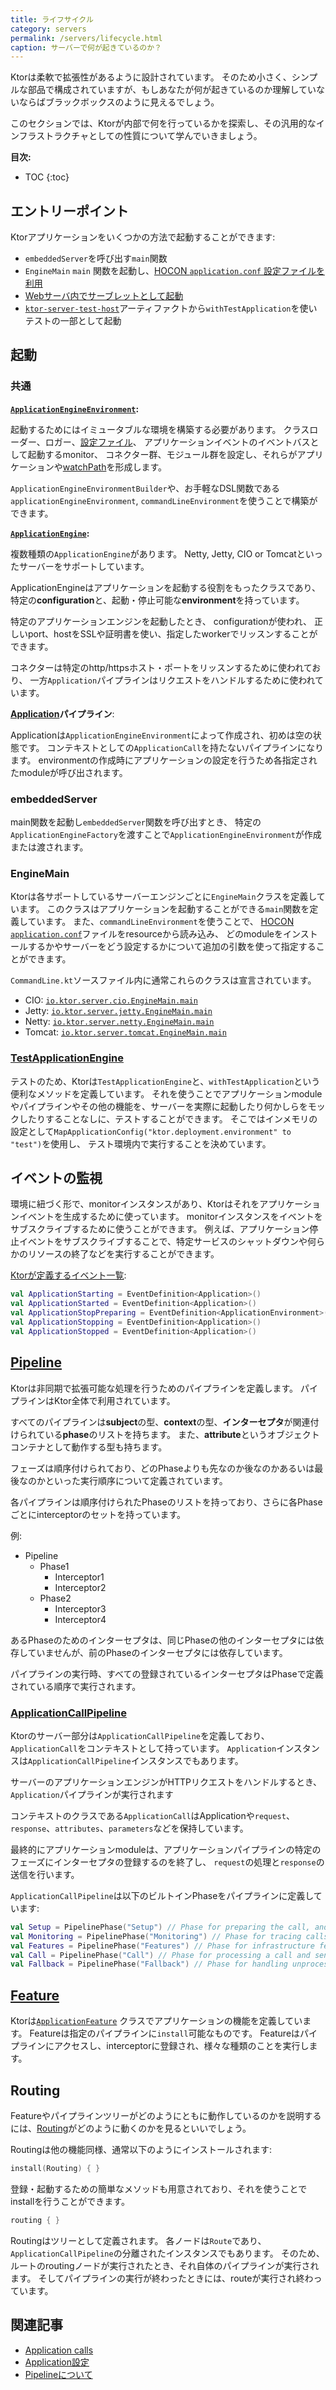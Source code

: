 ```yaml
---
title: ライフサイクル
category: servers
permalink: /servers/lifecycle.html
caption: サーバーで何が起きているのか？
---
```


Ktorは柔軟で拡張性があるように設計されています。
そのため小さく、シンプルな部品で構成されていますが、もしあなたが何が起きているのか理解していないならばブラックボックスのように見えるでしょう。

このセクションでは、Ktorが内部で何を行っているかを探索し、その汎用的なインフラストラクチャとしての性質について学んでいきましょう。

**目次:**

* TOC
{:toc}

## エントリーポイント

Ktorアプリケーションをいくつかの方法で起動することができます:

* `embeddedServer`を呼び出す`main`関数
* `EngineMain` `main` 関数を起動し、[HOCON `application.conf` 設定ファイルを利用](/servers/configuration.html)
* [Webサーバ内でサーブレットとして起動](https://github.com/ktorio/ktor-samples/tree/master/deployment)
* [`ktor-server-test-host`](https://github.com/ktorio/ktor/tree/master/ktor-server/ktor-server-test-host)アーティファクトから`withTestApplication`を使いテストの一部として起動

## 起動

### 共通

**[`ApplicationEngineEnvironment`](https://github.com/ktorio/ktor/blob/master/ktor-server/ktor-server-host-common/jvm/src/io/ktor/server/engine/ApplicationEngineEnvironment.kt):**

起動するためにはイミュータブルな環境を構築する必要があります。
クラスローダー、ロガー、[設定ファイル](/servers/configuration.html)、
アプリケーションイベントのイベントバスとして起動するmonitor、
コネクター群、モジュール群を設定し、それらがアプリケーションや[watchPath](/servers/autoreload.html)を形成します。

`ApplicationEngineEnvironmentBuilder`や、お手軽なDSL関数である`applicationEngineEnvironment`, `commandLineEnvironment`を使うことで構築ができます。

**[`ApplicationEngine`](https://github.com/ktorio/ktor/blob/master/ktor-server/ktor-server-host-common/jvm/src/io/ktor/server/engine/ApplicationEngine.kt):**

複数種類の`ApplicationEngine`があります。
Netty, Jetty, CIO or Tomcatといったサーバーをサポートしています。

ApplicationEngineはアプリケーションを起動する役割をもったクラスであり、
特定の**configuration**と、起動・停止可能な**environment**を持っています。

特定のアプリケーションエンジンを起動したとき、
configurationが使われ、
正しいport、hostをSSLや証明書を使い、指定したworkerでリッスンすることができます。

コネクターは特定のhttp/httpsホスト・ポートをリッスンするために使われており、
一方`Application`パイプラインはリクエストをハンドルするために使われています。

**[Application](https://github.com/ktorio/ktor/blob/master/ktor-server/ktor-server-core/jvm/src/io/ktor/application/Application.kt)パイプライン**:

Applicationは`ApplicationEngineEnvironment`によって作成され、初めは空の状態です。
コンテキストとしての`ApplicationCall`を持たないパイプラインになります。
environmentの作成時にアプリケーションの設定を行うため各指定されたmoduleが呼び出されます。

### embeddedServer

main関数を起動し`embeddedServer`関数を呼び出すとき、
特定の`ApplicationEngineFactory`を渡すことで`ApplicationEngineEnvironment`が作成または渡されます。

### EngineMain

Ktorは各サポートしているサーバーエンジンごとに`EngineMain`クラスを定義しています。
このクラスはアプリケーションを起動することができる`main`関数を定義しています。
また、`commandLineEnvironment`を使うことで、
[HOCON `application.conf`](/servers/configuration.html)ファイルをresourceから読み込み、
どのmoduleをインストールするかやサーバーをどう設定するかについて追加の引数を使って指定することができます。

`CommandLine.kt`ソースファイル内に通常これらのクラスは宣言されています。

* CIO: [`io.ktor.server.cio.EngineMain.main`](https://github.com/ktorio/ktor/blob/master/ktor-server/ktor-server-cio/jvm/src/io/ktor/server/cio/EngineMain.kt)
* Jetty: [`io.ktor.server.jetty.EngineMain.main`](https://github.com/ktorio/ktor/blob/master/ktor-server/ktor-server-jetty/jvm/src/io/ktor/server/jetty/EngineMain.kt)
* Netty: [`io.ktor.server.netty.EngineMain.main`](https://github.com/ktorio/ktor/blob/master/ktor-server/ktor-server-netty/jvm/src/io/ktor/server/netty/EngineMain.kt)
* Tomcat: [`io.ktor.server.tomcat.EngineMain.main`](https://github.com/ktorio/ktor/blob/master/ktor-server/ktor-server-tomcat/jvm/src/io/ktor/server/tomcat/EngineMain.kt)

### [TestApplicationEngine](https://github.com/ktorio/ktor/blob/master/ktor-server/ktor-server-test-host/jvm/src/io/ktor/server/testing/TestApplicationEngine.kt)

テストのため、Ktorは`TestApplicationEngine`と、`withTestApplication`という便利なメソッドを定義しています。
それを使うことでアプリケーションmoduleやパイプラインやその他の機能を、サーバーを実際に起動したり何かしらをモックしたりすることなしに、テストすることができます。
そこではインメモリの設定として`MapApplicationConfig("ktor.deployment.environment" to "test")`を使用し、
テスト環境内で実行することを決めています。

## イベントの監視

環境に紐づく形で、monitorインスタンスがあり、Ktorはそれをアプリケーションイベントを生成するために使っています。
monitorインスタンスをイベントをサブスクライブするために使うことができます。
例えば、アプリケーション停止イベントをサブスクライブすることで、特定サービスのシャットダウンや何らかのリソースの終了などを実行することができます。

[Ktorが定義するイベント一覧](https://github.com/ktorio/ktor/blob/master/ktor-server/ktor-server-core/jvm/src/io/ktor/application/ApplicationEvents.kt):  

```kotlin
val ApplicationStarting = EventDefinition<Application>()
val ApplicationStarted = EventDefinition<Application>()
val ApplicationStopPreparing = EventDefinition<ApplicationEnvironment>()
val ApplicationStopping = EventDefinition<Application>()
val ApplicationStopped = EventDefinition<Application>()
```

## [Pipeline](https://github.com/ktorio/ktor/blob/master/ktor-utils/common/src/io/ktor/util/pipeline/Pipeline.kt)

Ktorは非同期で拡張可能な処理を行うためのパイプラインを定義します。
パイプラインはKtor全体で利用されています。

すべてのパイプラインは**subject**の型、**context**の型、**インターセプタ**が関連付けられている**phase**のリストを持ちます。
また、**attribute**というオブジェクトコンテナとして動作する型も持ちます。

フェーズは順序付けられており、どのPhaseよりも先なのか後なのかあるいは最後なのかといった実行順序について定義されています。

各パイプラインは順序付けられたPhaseのリストを持っており、さらに各Phaseごとにinterceptorのセットを持っています。

例:

* Pipeline
    * Phase1
        * Interceptor1
        * Interceptor2
    * Phase2
        * Interceptor3
        * Interceptor4

あるPhaseのためのインターセプタは、同じPhaseの他のインターセプタには依存していませんが、前のPhaseのインターセプタには依存しています。

パイプラインの実行時、すべての登録されているインターセプタはPhaseで定義されている順序で実行されます。

### [ApplicationCallPipeline](https://github.com/ktorio/ktor/blob/master/ktor-server/ktor-server-core/jvm/src/io/ktor/application/ApplicationCallPipeline.kt)

Ktorのサーバー部分は`ApplicationCallPipeline`を定義しており、`ApplicationCall`をコンテキストとして持っています。
`Application`インスタンスは`ApplicationCallPipeline`インスタンスでもあります。

サーバーのアプリケーションエンジンがHTTPリクエストをハンドルするとき、`Application`パイプラインが実行されます

コンテキストのクラスである`ApplicationCall`はApplicationや`request`、`response`、`attributes`、`parameters`などを保持しています。

最終的にアプリケーションmoduleは、アプリケーションパイプラインの特定のフェーズにインターセプタの登録するのを終了し、
`request`の処理と`response`の送信を行います。

`ApplicationCallPipeline`は以下のビルトインPhaseをパイプラインに定義しています:

```kotlin
val Setup = PipelinePhase("Setup") // Phase for preparing the call, and processing attributes
val Monitoring = PipelinePhase("Monitoring") // Phase for tracing calls: logging, metrics, error handling etc. 
val Features = PipelinePhase("Features") // Phase for infrastructure features, most intercept at this phase
val Call = PipelinePhase("Call") // Phase for processing a call and sending a response
val Fallback = PipelinePhase("Fallback") // Phase for handling unprocessed calls
```

## [Feature](/advanced/features)

Ktorは[`ApplicationFeature`](https://github.com/ktorio/ktor/blob/master/ktor-server/ktor-server-core/jvm/src/io/ktor/application/ApplicationFeature.kt) クラスでアプリケーションの機能を定義しています。
Featureは指定のパイプラインに`install`可能なものです。
Featureはパイプラインにアクセスし、interceptorに登録され、様々な種類のことを実行します。

## Routing

Featureやパイプラインツリーがどのようにともに動作しているのかを説明するには、[Routing](/servers/features/routing.html)がどのように動くのかを見るといいでしょう。

Routingは他の機能同様、通常以下のようにインストールされます:

```kotlin
install(Routing) { }
```

登録・起動するための簡単なメソッドも用意されており、それを使うことでinstallを行うことができます。

```kotlin
routing { }
```

Routingはツリーとして定義されます。
各ノードは`Route`であり、`ApplicationCallPipeline`の分離されたインスタンスでもあります。
そのため、ルートのroutingノードが実行されたとき、それ自体のパイプラインが実行されます。
そしてパイプラインの実行が終わったときには、routeが実行され終わっています。

## 関連記事

- [Application calls](/servers/calls.html)
- [Application設定](/servers/configuration.html)
- [Pipelineについて](/advanced/pipeline)
